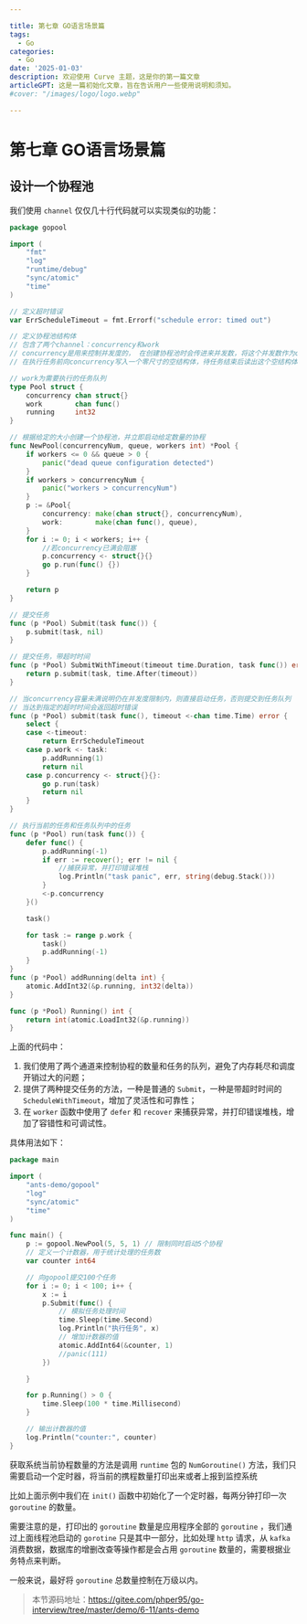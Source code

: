 ```yaml
---

title: 第七章 GO语言场景篇
tags:
  - Go
categories:
  - Go
date: '2025-01-03'
description: 欢迎使用 Curve 主题，这是你的第一篇文章
articleGPT: 这是一篇初始化文章，旨在告诉用户一些使用说明和须知。
#cover: "/images/logo/logo.webp"

---
```


# 第七章 GO语言场景篇

## 设计一个协程池

我们使用 `channel` 仅仅几十行代码就可以实现类似的功能：

```go
package gopool

import (
	"fmt"
	"log"
	"runtime/debug"
	"sync/atomic"
	"time"
)

// 定义超时错误
var ErrScheduleTimeout = fmt.Errorf("schedule error: timed out")

// 定义协程池结构体
// 包含了两个channel：concurrency和work
// concurrency是用来控制并发度的， 在创建协程池时会传进来并发数，将这个并发数作为concurrency这个channel的容量，
// 在执行任务前向concurrency写入一个零尺寸的空结构体，待任务结束后读出这个空结构体释放channel的缓冲容量来达到控制并发度的功能

// work为需要执行的任务队列
type Pool struct {
	concurrency chan struct{}
	work        chan func()
	running     int32
}

// 根据给定的大小创建一个协程池，并立即启动给定数量的协程
func NewPool(concurrencyNum, queue, workers int) *Pool {
	if workers <= 0 && queue > 0 {
		panic("dead queue configuration detected")
	}
	if workers > concurrencyNum {
		panic("workers > concurrencyNum")
	}
	p := &Pool{
		concurrency: make(chan struct{}, concurrencyNum),
		work:        make(chan func(), queue),
	}
	for i := 0; i < workers; i++ {
		//若concurrency已满会阻塞
		p.concurrency <- struct{}{}
		go p.run(func() {})
	}

	return p
}

// 提交任务
func (p *Pool) Submit(task func()) {
	p.submit(task, nil)
}

// 提交任务，带超时时间
func (p *Pool) SubmitWithTimeout(timeout time.Duration, task func()) error {
	return p.submit(task, time.After(timeout))
}

// 当concurrency容量未满说明仍在并发度限制内，则直接启动任务，否则提交到任务队列
// 当达到指定的超时时间会返回超时错误
func (p *Pool) submit(task func(), timeout <-chan time.Time) error {
	select {
	case <-timeout:
		return ErrScheduleTimeout
	case p.work <- task:
		p.addRunning(1)
		return nil
	case p.concurrency <- struct{}{}:
		go p.run(task)
		return nil
	}
}

// 执行当前的任务和任务队列中的任务
func (p *Pool) run(task func()) {
	defer func() {
		p.addRunning(-1)
		if err := recover(); err != nil {
			//捕获异常，并打印错误堆栈
			log.Println("task panic", err, string(debug.Stack()))
		}
		<-p.concurrency
	}()

	task()

	for task := range p.work {
		task()
		p.addRunning(-1)
	}
}
func (p *Pool) addRunning(delta int) {
	atomic.AddInt32(&p.running, int32(delta))
}

func (p *Pool) Running() int {
	return int(atomic.LoadInt32(&p.running))
}
```

上面的代码中：

1. 我们使用了两个通道来控制协程的数量和任务的队列，避免了内存耗尽和调度开销过大的问题；
2. 提供了两种提交任务的方法，一种是普通的 `Submit`，一种是带超时时间的 `ScheduleWithTimeout`，增加了灵活性和可靠性；
3. 在 `worker` 函数中使用了 `defer` 和 `recover` 来捕获异常，并打印错误堆栈，增加了容错性和可调试性。

具体用法如下：

```go
package main

import (
	"ants-demo/gopool"
	"log"
	"sync/atomic"
	"time"
)

func main() {
	p := gopool.NewPool(5, 5, 1) // 限制同时启动5个协程
	// 定义一个计数器，用于统计处理的任务数
	var counter int64

	// 向gopool提交100个任务
	for i := 0; i < 100; i++ {
		x := i
		p.Submit(func() {
			// 模拟任务处理时间
			time.Sleep(time.Second)
			log.Println("执行任务", x)
			// 增加计数器的值
			atomic.AddInt64(&counter, 1)
			//panic(111)
		})

	}

	for p.Running() > 0 {
		time.Sleep(100 * time.Millisecond)
	}

	// 输出计数器的值
	log.Println("counter:", counter)
}
```

获取系统当前协程数量的方法是调用 `runtime` 包的 `NumGoroutine()` 方法，我们只需要启动一个定时器，将当前的携程数量打印出来或者上报到监控系统

比如上面示例中我们在 `init()` 函数中初始化了一个定时器，每两分钟打印一次 `goroutine` 的数量。

需要注意的是，打印出的 `goroutine` 数量是应用程序全部的 `goroutine` ，我们通过上面线程池启动的 `gorotine` 只是其中一部分，比如处理 `http` 请求，从 `kafka` 消费数据，数据库的增删改查等操作都是会占用 `goroutine` 数量的，需要根据业务特点来判断。

一般来说，最好将 `goroutine` 总数量控制在万级以内。

> 本节源码地址：https://gitee.com/phper95/go-interview/tree/master/demo/6-11/ants-demo
